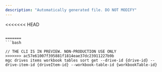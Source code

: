 ```yaml
---
description: "Automatically generated file. DO NOT MODIFY"
---
```


<<<<<<< HEAD
```cli

=======
```bash

// THE CLI IS IN PREVIEW. NON-PRODUCTION USE ONLY
>>>>>>> ac57e61007f395881f1814eae37dc23911227b9b
mgc drives items workbook tables sort get --drive-id {drive-id} --drive-item-id {driveItem-id} --workbook-table-id {workbookTable-id}

```